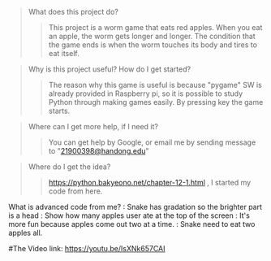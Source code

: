 
>What does this project do?
>	>This project is a worm game that eats red apples. When you eat an apple, the worm gets longer and longer. The condition that the game ends is when the worm touches its body and tires to eat itself.

>Why is this project useful? How do I get started?
>	>The reason why this game is useful is because "pygame" SW is already provided in Raspberry pi, so it is possible to study Python through making games easily. By pressing key the game starts.

>Where can I get more help, if I need it?
>	>You can get help  by Google, or email me by sending message to "21900398@handong.edu"

>Where do I get the idea?
>>https://python.bakyeono.net/chapter-12-1.html , I started my code from here.

What is advanced code from me?
: Snake has gradation so the brighter part is a head
: Show how many apples user ate at the top of the screen
: It's more fun because apples come out two at a time.
: Snake need to eat two apples all.



#The Video link: https://youtu.be/IsXNk657CAI

